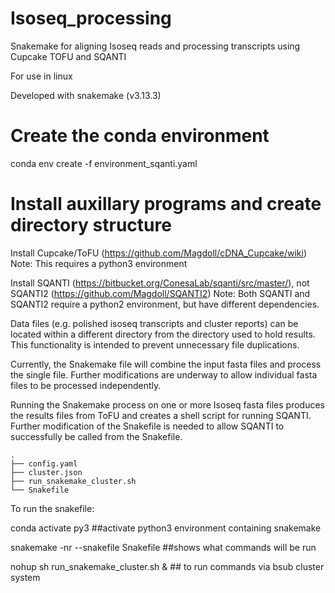 # Isoseq_processing
Snakemake for aligning Isoseq reads and processing transcripts using Cupcake TOFU and SQANTI

For use in linux

Developed with snakemake (v3.13.3)

# Create the conda environment 
conda env create -f environment_sqanti.yaml

# Install auxillary programs and create directory structure
Install Cupcake/ToFU (https://github.com/Magdoll/cDNA_Cupcake/wiki)
Note: This requires a python3 environment

Install SQANTI (https://bitbucket.org/ConesaLab/sqanti/src/master/), not SQANTI2
(https://github.com/Magdoll/SQANTI2)
Note: Both SQANTI and SQANTI2 require a python2 environment, but have different dependencies.

Data files (e.g. polished isoseq transcripts and cluster reports) can be 
located within a different directory from the directory used to hold results.
This functionality is intended to prevent unnecessary file duplications.

Currently, the Snakemake file will combine the input fasta files and process the
single file. Further modifications are underway to allow individual fasta files
to be processed independently.

Running the Snakemake process on one or more Isoseq fasta files produces the results files from 
ToFU and creates a shell script for running SQANTI. Further modification of the Snakefile is needed
to allow SQANTI to successfully be called from the Snakefile.

```
.
├── config.yaml
├── cluster.json
├── run_snakemake_cluster.sh
└── Snakefile
```

To run the snakefile:

conda activate py3 ##activate python3 environment containing snakemake

snakemake -nr --snakefile Snakefile ##shows what commands will be run

nohup sh run_snakemake_cluster.sh & ## to run commands via bsub cluster system

